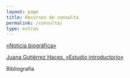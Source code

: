```yaml
---
layout: page
title: Recursos de consulta
permalink: /consulta/
type: extras
---
```


<a class="no-underline" href="{{ site.baseurl }}../noticia/noticia_biografica05.html">«Noticia biográfica»</a>


 <a class="no-underline" href="{{ site.baseurl }}/JGHestudio09.html">Juana Gutiérrez Haces, «Estudio introductorio» </a>


 Bibliografía

